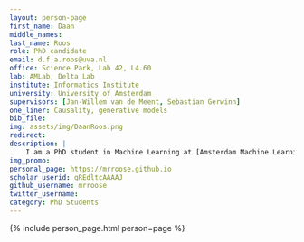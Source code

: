 ```yaml
---
layout: person-page
first_name: Daan
middle_names: 
last_name: Roos
role: PhD candidate
email: d.f.a.roos@uva.nl
office: Science Park, Lab 42, L4.60
lab: AMLab, Delta Lab
institute: Informatics Institute
university: University of Amsterdam
supervisors: [Jan-Willem van de Meent, Sebastian Gerwinn]
one_liner: Causality, generative models
bib_file: 
img: assets/img/DaanRoos.png
redirect: 
description: |
    I am a PhD student in Machine Learning at [Amsterdam Machine Learning Lab](/) (AMLab) and [Delta Lab](https://ivi.fnwi.uva.nl/uvaboschdeltalab/), supervised by [Jan-Willem van de Meent](https://jwvdm.github.io/) and [Sebastian Gerwinn](https://www.bosch-ai.com/about-us/our-people/sebastian-gerwinn/). My research interests are Causality, Bayesian inference, and deep generative models. 
img_promo:
personal_page: https://mrroose.github.io
scholar_userid: qREdltcAAAAJ
github_username: mrroose
twitter_username: 
category: PhD Students
---
```


{% include person_page.html person=page %}
